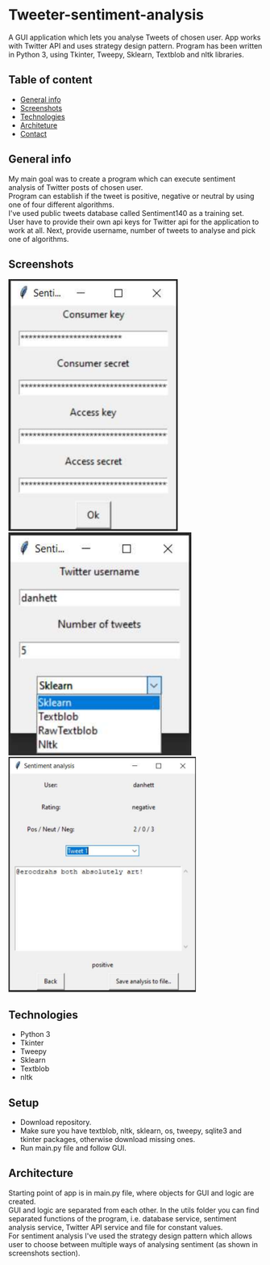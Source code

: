 # Tweeter-sentiment-analysis
A GUI application which lets you analyse Tweets of chosen user. App works with Twitter API and uses strategy design pattern.
Program has been written in Python 3, using Tkinter, Tweepy, Sklearn, Textblob and nltk libraries.

## Table of content
* [General info](#general-info)
* [Screenshots](#screenshots)
* [Technologies](#technologies)
* [Architeture](#architecture)
* [Contact](#contact)

## General info
My main goal was to create a program which can execute sentiment analysis of Twitter posts of chosen user.  
Program can establish if the tweet is positive, negative or neutral by using one of four different algorithms.  
I've used public tweets database called Sentiment140 as a training set.  
User have to provide their own api keys for Twitter api for the application to work at all. Next, provide username, number of tweets to analyse and pick one of algorithms.

## Screenshots
![Example screenshot 1](./sample-photos/1.PNG)  
![Example screenshot 2](./sample-photos/2.PNG)  
![Example screenshot 3](./sample-photos/3.PNG)

## Technologies
* Python 3
* Tkinter
* Tweepy
* Sklearn
* Textblob
* nltk

## Setup
* Download repository.
* Make sure you have textblob, nltk, sklearn, os, tweepy, sqlite3 and tkinter packages, otherwise download missing ones.
* Run main.py file and follow GUI.

## Architecture
Starting point of app is in main.py file, where objects for GUI and logic are created.  
GUI and logic are separated from each other. In the utils folder you can find separated functions of the program, i.e. database service, sentiment analysis service, Twitter API service and file for constant values.  
For sentiment analysis I've used the strategy design pattern which allows user to choose between multiple ways of analysing sentiment (as shown in screenshots section).
